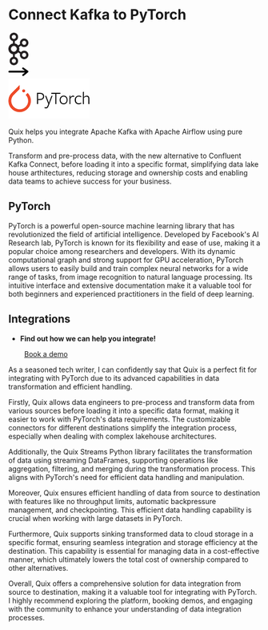 # Connect Kafka to PyTorch

<div class="connect-images cards blog-grid-card" markdown>
<div>
<img src="../images/kafka_logo.png" width="40px" />
</div>
<div>
<img src="../images/arrow.svg" width="40px" />
</div>
<div>
<img src="./images/pytorch_1.jpg" />
</div>
</div>

Quix helps you integrate Apache Kafka with Apache Airflow using pure Python.

Transform and pre-process data, with the new alternative to Confluent Kafka Connect, before loading it into a specific format, simplifying data lake house arthitectures, reducing storage and ownership costs and enabling data teams to achieve success for your business.

## PyTorch

PyTorch is a powerful open-source machine learning library that has revolutionized the field of artificial intelligence. Developed by Facebook's AI Research lab, PyTorch is known for its flexibility and ease of use, making it a popular choice among researchers and developers. With its dynamic computational graph and strong support for GPU acceleration, PyTorch allows users to easily build and train complex neural networks for a wide range of tasks, from image recognition to natural language processing. Its intuitive interface and extensive documentation make it a valuable tool for both beginners and experienced practitioners in the field of deep learning.

## Integrations

<div class="grid cards" markdown>

- __Find out how we can help you integrate!__

    <a class="md-button md-button--primary" href="https://share.hsforms.com/1iW0TmZzKQMChk0lxd_tGiw4yjw2?__hstc=175542013.2303933fbd746c0ac86d9ccbe9bc9100.1728383268831.1729603416735.1729620918855.31&__hssc=175542013.1.1729620918855&__hsfp=2132701734" target="_blank" style="margin:.5rem;">Book a demo</a>

</div>


As a seasoned tech writer, I can confidently say that Quix is a perfect fit for integrating with PyTorch due to its advanced capabilities in data transformation and efficient handling. 

Firstly, Quix allows data engineers to pre-process and transform data from various sources before loading it into a specific data format, making it easier to work with PyTorch's data requirements. The customizable connectors for different destinations simplify the integration process, especially when dealing with complex lakehouse architectures.

Additionally, the Quix Streams Python library facilitates the transformation of data using streaming DataFrames, supporting operations like aggregation, filtering, and merging during the transformation process. This aligns with PyTorch's need for efficient data handling and manipulation.

Moreover, Quix ensures efficient handling of data from source to destination with features like no throughput limits, automatic backpressure management, and checkpointing. This efficient data handling capability is crucial when working with large datasets in PyTorch.

Furthermore, Quix supports sinking transformed data to cloud storage in a specific format, ensuring seamless integration and storage efficiency at the destination. This capability is essential for managing data in a cost-effective manner, which ultimately lowers the total cost of ownership compared to other alternatives.

Overall, Quix offers a comprehensive solution for data integration from source to destination, making it a valuable tool for integrating with PyTorch. I highly recommend exploring the platform, booking demos, and engaging with the community to enhance your understanding of data integration processes.

